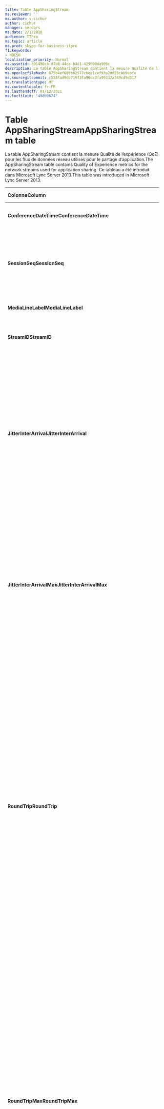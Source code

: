```yaml
---
title: Table AppSharingStream
ms.reviewer: ''
ms.author: v-cichur
author: cichur
manager: serdars
ms.date: 2/1/2018
audience: ITPro
ms.topic: article
ms.prod: skype-for-business-itpro
f1.keywords:
- NOCSH
localization_priority: Normal
ms.assetid: 391490cb-d7b8-44ca-b4d1-429600da909c
description: La table AppSharingStream contient la mesure Qualité de l’expérience (QoE) pour les flux de données réseau utilisés pour le partage d’application. Ce tableau a été introduit dans Microsoft Lync Server 2013.
ms.openlocfilehash: 675b4ef689b62577cbee1cef93a28865ca09abfe
ms.sourcegitcommit: c528fad9db719f3fa96dc3fa99332a349cd9d317
ms.translationtype: MT
ms.contentlocale: fr-FR
ms.lasthandoff: 01/12/2021
ms.locfileid: "49809674"
---
```

# <a name="appsharingstream-table"></a><span data-ttu-id="79730-104">Table AppSharingStream</span><span class="sxs-lookup"><span data-stu-id="79730-104">AppSharingStream table</span></span>
 
<span data-ttu-id="79730-105">La table AppSharingStream contient la mesure Qualité de l’expérience (QoE) pour les flux de données réseau utilisés pour le partage d’application.</span><span class="sxs-lookup"><span data-stu-id="79730-105">The AppSharingStream table contains Quality of Experience metrics for the network streams used for application sharing.</span></span> <span data-ttu-id="79730-106">Ce tableau a été introduit dans Microsoft Lync Server 2013.</span><span class="sxs-lookup"><span data-stu-id="79730-106">This table was introduced in Microsoft Lync Server 2013.</span></span>
  
|<span data-ttu-id="79730-107">**Colonne**</span><span class="sxs-lookup"><span data-stu-id="79730-107">**Column**</span></span>|<span data-ttu-id="79730-108">**Type de données**</span><span class="sxs-lookup"><span data-stu-id="79730-108">**Data Type**</span></span>|<span data-ttu-id="79730-109">**Clé/Index**</span><span class="sxs-lookup"><span data-stu-id="79730-109">**Key/Index**</span></span>|<span data-ttu-id="79730-110">**Détails**</span><span class="sxs-lookup"><span data-stu-id="79730-110">**Details**</span></span>|
|:-----|:-----|:-----|:-----|
|<span data-ttu-id="79730-111">**ConferenceDateTime**</span><span class="sxs-lookup"><span data-stu-id="79730-111">**ConferenceDateTime**</span></span> <br/> |<span data-ttu-id="79730-112">dateTime</span><span class="sxs-lookup"><span data-stu-id="79730-112">dateTime</span></span>  <br/> |<span data-ttu-id="79730-113">Primaire, étrangère</span><span class="sxs-lookup"><span data-stu-id="79730-113">Primary, Foreign</span></span>  <br/> |<span data-ttu-id="79730-114">Date et heure de début de la session.</span><span class="sxs-lookup"><span data-stu-id="79730-114">Date and time that the session started.</span></span>  <br/> |
|<span data-ttu-id="79730-115">**SessionSeq**</span><span class="sxs-lookup"><span data-stu-id="79730-115">**SessionSeq**</span></span> <br/> |<span data-ttu-id="79730-116">int</span><span class="sxs-lookup"><span data-stu-id="79730-116">int</span></span>  <br/> |<span data-ttu-id="79730-117">Primaire, étrangère</span><span class="sxs-lookup"><span data-stu-id="79730-117">Primary, Foreign</span></span>  <br/> |<span data-ttu-id="79730-118">Identificateur séquentiel utilisé pour distinguer les sessions qui ont débuté à la même date et à la même heure.</span><span class="sxs-lookup"><span data-stu-id="79730-118">Sequential identifier used to distinguish between sessions that started on the same date and at the same time.</span></span>  <br/> |
|<span data-ttu-id="79730-119">**MediaLineLabel**</span><span class="sxs-lookup"><span data-stu-id="79730-119">**MediaLineLabel**</span></span> <br/> |<span data-ttu-id="79730-120">tinyint</span><span class="sxs-lookup"><span data-stu-id="79730-120">tinyint</span></span>  <br/> |<span data-ttu-id="79730-121">Primaire, étrangère</span><span class="sxs-lookup"><span data-stu-id="79730-121">Primary, Foreign</span></span>  <br/> | <span data-ttu-id="79730-122">Voir [MediaLine Table](https://docs.microsoft.com/skypeforbusiness/schema-reference/quality-of-experience-qoe-database-schema/medialine-0).</span><span class="sxs-lookup"><span data-stu-id="79730-122">See [MediaLine Table](https://docs.microsoft.com/skypeforbusiness/schema-reference/quality-of-experience-qoe-database-schema/medialine-0).</span></span> <br/> |
|<span data-ttu-id="79730-123">**StreamID**</span><span class="sxs-lookup"><span data-stu-id="79730-123">**StreamID**</span></span> <br/> |<span data-ttu-id="79730-124">int</span><span class="sxs-lookup"><span data-stu-id="79730-124">int</span></span>  <br/> |<span data-ttu-id="79730-125">Primaire</span><span class="sxs-lookup"><span data-stu-id="79730-125">Primary</span></span>  <br/> |<span data-ttu-id="79730-126">Identificateur unique du flux de partage d’application.</span><span class="sxs-lookup"><span data-stu-id="79730-126">Unique identifier of the application sharing stream.</span></span>  <br/> |
|<span data-ttu-id="79730-127">**JitterInterArrival**</span><span class="sxs-lookup"><span data-stu-id="79730-127">**JitterInterArrival**</span></span> <br/> |<span data-ttu-id="79730-128">int</span><span class="sxs-lookup"><span data-stu-id="79730-128">int</span></span>  <br/> ||<span data-ttu-id="79730-p103">Gigue moyenne détectée entre les arrivées de paquets RTP. (La gigue permet de mesurer les fluctuations d’un appel.) Les valeurs de gigue élevées peuvent provenir d’une congestion ou d’un serveur multimédia surchargé, ce qui se traduit par une distorsion ou une perte de l’audio.</span><span class="sxs-lookup"><span data-stu-id="79730-p103">Average jitter detected between RTP packet arrivals. (Jitter is a measure of the "shakiness" of a call.) High jitter values are typically caused by congestion or an overloaded media server, and result in distorted or lost audio.</span></span>  <br/> |
|<span data-ttu-id="79730-131">**JitterInterArrivalMax**</span><span class="sxs-lookup"><span data-stu-id="79730-131">**JitterInterArrivalMax**</span></span> <br/> |<span data-ttu-id="79730-132">int</span><span class="sxs-lookup"><span data-stu-id="79730-132">int</span></span>  <br/> ||<span data-ttu-id="79730-p104">Gigue maximale du délai d’arrivée entre les paquets RTP. (La gigue permet de mesurer les fluctuations d’un appel.) Les valeurs de gigue élevées peuvent provenir d’une congestion ou d’un serveur multimédia surchargé, ce qui se traduit par une distorsion ou une perte de l’audio.</span><span class="sxs-lookup"><span data-stu-id="79730-p104">Maximum jitter detected between RTP packet arrivals. (Jitter is a measure of the "shakiness" of a call.) High jitter values are typically caused by congestion or an overloaded media server, and result in distorted or lost audio.</span></span>  <br/> |
|<span data-ttu-id="79730-135">**RoundTrip**</span><span class="sxs-lookup"><span data-stu-id="79730-135">**RoundTrip**</span></span> <br/> |<span data-ttu-id="79730-136">int</span><span class="sxs-lookup"><span data-stu-id="79730-136">int</span></span>  <br/> ||<span data-ttu-id="79730-p105">Temps moyen (en millisecondes) nécessaire à un paquet RTP (Real-Time Transport Protocol) pour effectuer un aller-retour vers un autre système d’extrémité. Des boucles de 200 millisecondes ou moins sont considérées qualitativement acceptables.</span><span class="sxs-lookup"><span data-stu-id="79730-p105">Average amount of (in milliseconds) required for a Real-Time Transport Protocol packet to travel to another endpoint and then back. Round-trip times of 200 milliseconds or less are considered of acceptable quality.</span></span>  <br/> <span data-ttu-id="79730-p106">Des boucles de durée plus élevée peuvent être causées par le routage international des appels, une mauvaise configuration du routage ou un serveur multimédia surchargé. Les durées d’aller-retour élevées créent des difficultés dans le cadre de conversations audio bidirectionnelles réalisées en temps réel.</span><span class="sxs-lookup"><span data-stu-id="79730-p106">High round-trip values can be caused by international call routing; a routing misconfiguration; or an overloaded media server. High round-trip times result in difficulties with two-way, real-time audio conversations.</span></span>  <br/> |
|<span data-ttu-id="79730-141">**RoundTripMax**</span><span class="sxs-lookup"><span data-stu-id="79730-141">**RoundTripMax**</span></span> <br/> |<span data-ttu-id="79730-142">int</span><span class="sxs-lookup"><span data-stu-id="79730-142">int</span></span>  <br/> ||<span data-ttu-id="79730-p107">Temps maximal (en millisecondes) nécessaire à un paquet RTP (Real-Time Transport Protocol) pour effectuer un aller-retour vers un autre système d’extrémité. Des boucles de 200 millisecondes ou moins sont considérées qualitativement acceptables.</span><span class="sxs-lookup"><span data-stu-id="79730-p107">Maximum amount of (in milliseconds) required for a Real-Time Transport Protocol packet to travel to another endpoint and then back. Round-trip times of 200 milliseconds or less are considered of acceptable quality.</span></span>  <br/> <span data-ttu-id="79730-p108">Des boucles de durée plus élevée peuvent être causées par le routage international des appels, une mauvaise configuration du routage ou un serveur multimédia surchargé. Les durées d’aller-retour élevées créent des difficultés dans le cadre de conversations audio bidirectionnelles réalisées en temps réel.</span><span class="sxs-lookup"><span data-stu-id="79730-p108">High round-trip values can be caused by international call routing; a routing misconfiguration; or an overloaded media server. High round-trip times result in difficulties with two-way, real-time audio conversations.</span></span>  <br/> |
|<span data-ttu-id="79730-147">**PacketLossRate**</span><span class="sxs-lookup"><span data-stu-id="79730-147">**PacketLossRate**</span></span> <br/> |<span data-ttu-id="79730-148">float</span><span class="sxs-lookup"><span data-stu-id="79730-148">float</span></span>  <br/> ||<span data-ttu-id="79730-p109">Taux moyen de pertes de paquets RTP. (La perte de paquets survient lorsque des paquets RTP, protocole employé pour la transmission audio et vidéo sur Internet, n’atteignent pas leur point de destination.) Les valeurs de perte élevées peuvent provenir d’une congestion, d’un dépassement de la bande passante disponible, d’une congestion/interférence dans la liaison sans fil ou d’un serveur multimédia surchargé, ce qui se traduit par une distorsion ou une perte de l’audio.</span><span class="sxs-lookup"><span data-stu-id="79730-p109">Average rate of Real-Time Transport Protocol (RTP) packet loss. (Packet loss occurs when RTP packets, a protocol used for transmitting audio and video across the Internet, failed to reach their destination.) High loss rates are generally caused by congestion; lack of bandwidth; wireless congestion or interference; or an overloaded media server. Packet loss typically results in distorted or lost audio.</span></span>  <br/> |
|<span data-ttu-id="79730-152">**PacketLossRateMax**</span><span class="sxs-lookup"><span data-stu-id="79730-152">**PacketLossRateMax**</span></span> <br/> |<span data-ttu-id="79730-153">float</span><span class="sxs-lookup"><span data-stu-id="79730-153">float</span></span>  <br/> ||<span data-ttu-id="79730-p110">Taux maximal de pertes de paquets RTP. (La perte de paquets survient lorsque des paquets RTP, protocole employé pour la transmission audio et vidéo sur Internet, n’atteignent pas leur point de destination.) Les valeurs de perte élevées peuvent provenir d’une congestion, d’un dépassement de la bande passante disponible, d’une congestion/interférence dans la liaison sans fil ou d’un serveur multimédia surchargé, ce qui se traduit par une distorsion ou une perte de l’audio.</span><span class="sxs-lookup"><span data-stu-id="79730-p110">Maximum rate of Real-Time Transport Protocol (RTP) packet loss. (Packet loss occurs when RTP packets, a protocol used for transmitting audio and video across the Internet, failed to reach their destination.) High loss rates are generally caused by congestion; lack of bandwidth; wireless congestion or interference; or an overloaded media server. Packet loss typically results in distorted or lost audio.</span></span>  <br/> |
|<span data-ttu-id="79730-157">**PacketUtilization**</span><span class="sxs-lookup"><span data-stu-id="79730-157">**PacketUtilization**</span></span> <br/> |<span data-ttu-id="79730-158">int</span><span class="sxs-lookup"><span data-stu-id="79730-158">int</span></span>  <br/> ||<span data-ttu-id="79730-159">Nombre de paquets envoyés.</span><span class="sxs-lookup"><span data-stu-id="79730-159">Number of packets sent.</span></span>  <br/> |
|<span data-ttu-id="79730-160">**BandwidthEst**</span><span class="sxs-lookup"><span data-stu-id="79730-160">**BandwidthEst**</span></span> <br/> |<span data-ttu-id="79730-161">int</span><span class="sxs-lookup"><span data-stu-id="79730-161">int</span></span>  <br/> ||<span data-ttu-id="79730-p111">Estimation de la quantité de bande passante unidirectionnelle disponible à la fin de la session. Indiquée en bits par seconde.</span><span class="sxs-lookup"><span data-stu-id="79730-p111">Estimated one-way bandwidth available at the end of the session. Reported in bits per second.</span></span>  <br/> |
|<span data-ttu-id="79730-164">**AppSharingPayloadDescription**</span><span class="sxs-lookup"><span data-stu-id="79730-164">**AppSharingPayloadDescription**</span></span> <br/> |<span data-ttu-id="79730-165">int</span><span class="sxs-lookup"><span data-stu-id="79730-165">int</span></span>  <br/> ||<span data-ttu-id="79730-166">Description de la charge utile du partage d’application.</span><span class="sxs-lookup"><span data-stu-id="79730-166">Description of the application sharing payload.</span></span>  <br/> |
|<span data-ttu-id="79730-167">**RelativeOneWayTotal**</span><span class="sxs-lookup"><span data-stu-id="79730-167">**RelativeOneWayTotal**</span></span> <br/> |<span data-ttu-id="79730-168">float</span><span class="sxs-lookup"><span data-stu-id="79730-168">float</span></span>  <br/> ||<span data-ttu-id="79730-p112">Quantité totale de latence unidirectionnelle. La latence unidirectionnelle relative mesure le retard entre le client et le serveur.</span><span class="sxs-lookup"><span data-stu-id="79730-p112">Total amount of one-way latency. Relative one-way latency measures the delay between the client and the server.</span></span>  <br/> |
|<span data-ttu-id="79730-171">**RelativeOneWayAverage**</span><span class="sxs-lookup"><span data-stu-id="79730-171">**RelativeOneWayAverage**</span></span> <br/> |<span data-ttu-id="79730-172">float</span><span class="sxs-lookup"><span data-stu-id="79730-172">float</span></span>  <br/> ||<span data-ttu-id="79730-p113">Quantité moyenne de latence unidirectionnelle. La latence unidirectionnelle relative mesure le retard entre le client et le serveur.</span><span class="sxs-lookup"><span data-stu-id="79730-p113">Average amount of one-way latency. Relative one-way latency measures the delay between the client and the server.</span></span>  <br/> |
|<span data-ttu-id="79730-175">**RelativeOneWayMax**</span><span class="sxs-lookup"><span data-stu-id="79730-175">**RelativeOneWayMax**</span></span> <br/> |<span data-ttu-id="79730-176">float</span><span class="sxs-lookup"><span data-stu-id="79730-176">float</span></span>  <br/> ||<span data-ttu-id="79730-p114">Quantité maximale de latence unidirectionnelle. La latence unidirectionnelle relative mesure le retard entre le client et le serveur.</span><span class="sxs-lookup"><span data-stu-id="79730-p114">Maximum amount of one-way latency. Relative one-way latency measures the delay between the client and the server.</span></span>  <br/> |
|<span data-ttu-id="79730-179">**RelativeOneWayBurstOccurrences**</span><span class="sxs-lookup"><span data-stu-id="79730-179">**RelativeOneWayBurstOccurrences**</span></span> <br/> |<span data-ttu-id="79730-180">int</span><span class="sxs-lookup"><span data-stu-id="79730-180">int</span></span>  <br/> ||<span data-ttu-id="79730-181">Nombre total d’occurrences de rafales unidirectionnelles.</span><span class="sxs-lookup"><span data-stu-id="79730-181">Total one-way burst occurrences.</span></span> <span data-ttu-id="79730-182">Une transmission « par rafales » est une transmission dans laquelle les données sont diffusées en rafales imprévisibles par opposition à un flux de données régulier.</span><span class="sxs-lookup"><span data-stu-id="79730-182">A "bursty" transmission is a transmission where data flows in unpredictable bursts as opposed to a steady stream.</span></span> <span data-ttu-id="79730-183">Cette valeur mesure le flux de données entre le client et le serveur.</span><span class="sxs-lookup"><span data-stu-id="79730-183">This metric measures data flow between the client and the server.</span></span>  <br/> |
|<span data-ttu-id="79730-184">**RelativeOneWayBurstDensity**</span><span class="sxs-lookup"><span data-stu-id="79730-184">**RelativeOneWayBurstDensity**</span></span> <br/> |<span data-ttu-id="79730-185">float</span><span class="sxs-lookup"><span data-stu-id="79730-185">float</span></span>  <br/> ||<span data-ttu-id="79730-186">Densité totale des rafales unidirectionnelles.</span><span class="sxs-lookup"><span data-stu-id="79730-186">Total one-way burst density.</span></span> <span data-ttu-id="79730-187">Une transmission « par rafales » est une transmission dans laquelle les données sont diffusées en rafales imprévisibles par opposition à un flux de données régulier.</span><span class="sxs-lookup"><span data-stu-id="79730-187">A "bursty" transmission is a transmission where data flows in unpredictable bursts as opposed to a steady stream.</span></span> <span data-ttu-id="79730-188">Cette valeur mesure le flux de données entre le client et le serveur.</span><span class="sxs-lookup"><span data-stu-id="79730-188">This metric measures data flow between the client and the server.</span></span>  <br/> |
|<span data-ttu-id="79730-189">**RelativeOneWayBurstDuration**</span><span class="sxs-lookup"><span data-stu-id="79730-189">**RelativeOneWayBurstDuration**</span></span> <br/> |<span data-ttu-id="79730-190">float</span><span class="sxs-lookup"><span data-stu-id="79730-190">float</span></span>  <br/> ||<span data-ttu-id="79730-191">Durée totale des rafales unidirectionnelles.</span><span class="sxs-lookup"><span data-stu-id="79730-191">Total one-way burst duration.</span></span> <span data-ttu-id="79730-192">Une transmission « par rafales » est une transmission dans laquelle les données sont diffusées en rafales imprévisibles par opposition à un flux de données régulier.</span><span class="sxs-lookup"><span data-stu-id="79730-192">A "bursty" transmission is a transmission where data flows in unpredictable bursts as opposed to a steady stream.</span></span> <span data-ttu-id="79730-193">Cette valeur mesure le flux de données entre le client et le serveur.</span><span class="sxs-lookup"><span data-stu-id="79730-193">This metric measures data flow between the client and the server.</span></span>  <br/> |
|<span data-ttu-id="79730-194">**RelativeOneWayGapOccurrences**</span><span class="sxs-lookup"><span data-stu-id="79730-194">**RelativeOneWayGapOccurrences**</span></span> <br/> |<span data-ttu-id="79730-195">int</span><span class="sxs-lookup"><span data-stu-id="79730-195">int</span></span>  <br/> ||<span data-ttu-id="79730-196">Nombre total d’occurrences d’intervalles unidirectionnels.</span><span class="sxs-lookup"><span data-stu-id="79730-196">Total one-way gap occurrences.</span></span> <span data-ttu-id="79730-197">Une transmission « par rafales » est une transmission dans laquelle les données sont diffusées en rafales imprévisibles par opposition à un flux régulier ; les intervalles indiquent des retards entre ces rafales.</span><span class="sxs-lookup"><span data-stu-id="79730-197">A "bursty" transmission is a transmission where data flows in unpredictable bursts as opposed to a steady stream; gaps indicate delays between these bursts.</span></span> <span data-ttu-id="79730-198">Cette valeur mesure le flux de données entre le client et le serveur.</span><span class="sxs-lookup"><span data-stu-id="79730-198">This metric measures data flow between the client and the server.</span></span>  <br/> |
|<span data-ttu-id="79730-199">**RelativeOneWayGapDensity**</span><span class="sxs-lookup"><span data-stu-id="79730-199">**RelativeOneWayGapDensity**</span></span> <br/> |<span data-ttu-id="79730-200">float</span><span class="sxs-lookup"><span data-stu-id="79730-200">float</span></span>  <br/> ||<span data-ttu-id="79730-201">Densité totale des intervalles unidirectionnels.</span><span class="sxs-lookup"><span data-stu-id="79730-201">Total one-way gap density.</span></span> <span data-ttu-id="79730-202">Une transmission « par rafales » est une transmission dans laquelle les données sont diffusées en rafales imprévisibles par opposition à un flux régulier ; les intervalles indiquent des retards entre ces rafales.</span><span class="sxs-lookup"><span data-stu-id="79730-202">A "bursty" transmission is a transmission where data flows in unpredictable bursts as opposed to a steady stream; gaps indicate delays between these bursts.</span></span> <span data-ttu-id="79730-203">Cette valeur mesure le flux de données entre le client et le serveur.</span><span class="sxs-lookup"><span data-stu-id="79730-203">This metric measures data flow between the client and the server.</span></span>  <br/> |
|<span data-ttu-id="79730-204">**RelativeOneWayGapDuration**</span><span class="sxs-lookup"><span data-stu-id="79730-204">**RelativeOneWayGapDuration**</span></span> <br/> |<span data-ttu-id="79730-205">float</span><span class="sxs-lookup"><span data-stu-id="79730-205">float</span></span>  <br/> ||<span data-ttu-id="79730-206">Durée totale des intervalles unidirectionnels.</span><span class="sxs-lookup"><span data-stu-id="79730-206">Total one-way gap duration.</span></span> <span data-ttu-id="79730-207">Une transmission « par rafales » est une transmission dans laquelle les données sont diffusées en rafales imprévisibles par opposition à un flux régulier ; les intervalles indiquent des retards entre ces rafales.</span><span class="sxs-lookup"><span data-stu-id="79730-207">A "bursty" transmission is a transmission where data flows in unpredictable bursts as opposed to a steady stream; gaps indicate delays between these bursts.</span></span> <span data-ttu-id="79730-208">Cette valeur mesure le flux de données entre le client et le serveur.</span><span class="sxs-lookup"><span data-stu-id="79730-208">This metric measures data flow between the client and the server.</span></span>  <br/> |
|<span data-ttu-id="79730-209">**ApplicationSharingType**</span><span class="sxs-lookup"><span data-stu-id="79730-209">**ApplicationSharingType**</span></span> <br/> |<span data-ttu-id="79730-210">varChar(256)</span><span class="sxs-lookup"><span data-stu-id="79730-210">varChar(256)</span></span>  <br/> ||<span data-ttu-id="79730-211">Rôle d’application (personne effectuant le partage ou spectateur) et type de contenu.</span><span class="sxs-lookup"><span data-stu-id="79730-211">Application role (Sharer or Viewer) and content type.</span></span>  <br/> |
|<span data-ttu-id="79730-212">**RDPTileProcessingLatencyTotal**</span><span class="sxs-lookup"><span data-stu-id="79730-212">**RDPTileProcessingLatencyTotal**</span></span> <br/> |<span data-ttu-id="79730-213">float</span><span class="sxs-lookup"><span data-stu-id="79730-213">float</span></span>  <br/> ||<span data-ttu-id="79730-p121">Temps total de traitement des mosaïques RDP (Remote Desktop Protocol). Un total plus élevé équivaut à une expérience de visionnage plus longue.</span><span class="sxs-lookup"><span data-stu-id="79730-p121">Total processing time for remote desktop protocol (RDP) tiles. A higher total equates to a longer delay in the viewing experience.</span></span>  <br/> |
|<span data-ttu-id="79730-216">**RDPTileProcessingLatencyAverage**</span><span class="sxs-lookup"><span data-stu-id="79730-216">**RDPTileProcessingLatencyAverage**</span></span> <br/> |<span data-ttu-id="79730-217">float</span><span class="sxs-lookup"><span data-stu-id="79730-217">float</span></span>  <br/> ||<span data-ttu-id="79730-p122">Temps moyen de traitement des mosaïques RDP (Remote Desktop Protocol). Un total plus élevé équivaut à une expérience de visionnage plus longue.</span><span class="sxs-lookup"><span data-stu-id="79730-p122">Average processing time for remote desktop protocol (RDP) tiles. A higher total equates to a longer delay in the viewing experience.</span></span>  <br/> |
|<span data-ttu-id="79730-220">**RDPTileProcessingLatencyMax**</span><span class="sxs-lookup"><span data-stu-id="79730-220">**RDPTileProcessingLatencyMax**</span></span> <br/> |<span data-ttu-id="79730-221">float</span><span class="sxs-lookup"><span data-stu-id="79730-221">float</span></span>  <br/> ||<span data-ttu-id="79730-p123">Temps maximal de traitement des mosaïques RDP (Remote Desktop Protocol). Un total plus élevé équivaut à une expérience de visionnage plus longue.</span><span class="sxs-lookup"><span data-stu-id="79730-p123">Maximum processing time for remote desktop protocol (RDP) tiles. A higher total equates to a longer delay in the viewing experience.</span></span>  <br/> |
|<span data-ttu-id="79730-224">**RDPTileProcessingLatencyBurstOccurrences**</span><span class="sxs-lookup"><span data-stu-id="79730-224">**RDPTileProcessingLatencyBurstOccurrences**</span></span> <br/> |<span data-ttu-id="79730-225">int</span><span class="sxs-lookup"><span data-stu-id="79730-225">int</span></span>  <br/> ||<span data-ttu-id="79730-226">Occurrences de rafales dans le temps de traitement des mosaïques RDP (Remote Desktop Protocol).</span><span class="sxs-lookup"><span data-stu-id="79730-226">Burst occurrences in the processing time for remote desktop protocol (RDP) tiles.</span></span> <span data-ttu-id="79730-227">Une transmission « par rafales » est une transmission dans laquelle les données sont diffusées en rafales imprévisibles par opposition à un flux de données régulier.</span><span class="sxs-lookup"><span data-stu-id="79730-227">A "bursty" transmission is a transmission where data flows in unpredictable bursts as opposed to a steady stream.</span></span>  <br/> |
|<span data-ttu-id="79730-228">**RDPTileProcessingLatencyBurstDensity**</span><span class="sxs-lookup"><span data-stu-id="79730-228">**RDPTileProcessingLatencyBurstDensity**</span></span> <br/> |<span data-ttu-id="79730-229">float</span><span class="sxs-lookup"><span data-stu-id="79730-229">float</span></span>  <br/> ||<span data-ttu-id="79730-230">Densité des rafales dans le temps de traitement des mosaïques RDP (Remote Desktop Protocol).</span><span class="sxs-lookup"><span data-stu-id="79730-230">Burst density in the processing time for remote desktop protocol (RDP) tiles.</span></span> <span data-ttu-id="79730-231">Une transmission « par rafales » est une transmission dans laquelle les données sont diffusées en rafales imprévisibles par opposition à un flux de données régulier.</span><span class="sxs-lookup"><span data-stu-id="79730-231">A "bursty" transmission is a transmission where data flows in unpredictable bursts as opposed to a steady stream.</span></span>  <br/> |
|<span data-ttu-id="79730-232">**RDPTileProcessingLatencyBurstDuration**</span><span class="sxs-lookup"><span data-stu-id="79730-232">**RDPTileProcessingLatencyBurstDuration**</span></span> <br/> |<span data-ttu-id="79730-233">float</span><span class="sxs-lookup"><span data-stu-id="79730-233">float</span></span>  <br/> ||<span data-ttu-id="79730-234">Durée des rafales dans le temps de traitement des mosaïques RDP (Remote Desktop Protocol).</span><span class="sxs-lookup"><span data-stu-id="79730-234">Burst duration in the processing time for remote desktop protocol (RDP) tiles.</span></span> <span data-ttu-id="79730-235">Une transmission « par rafales » est une transmission dans laquelle les données sont diffusées en rafales imprévisibles par opposition à un flux de données régulier.</span><span class="sxs-lookup"><span data-stu-id="79730-235">A "bursty" transmission is a transmission where data flows in unpredictable bursts as opposed to a steady stream.</span></span>  <br/> |
|<span data-ttu-id="79730-236">**RDPTileProcessingLatencyGapOccurrences**</span><span class="sxs-lookup"><span data-stu-id="79730-236">**RDPTileProcessingLatencyGapOccurrences**</span></span> <br/> |<span data-ttu-id="79730-237">int</span><span class="sxs-lookup"><span data-stu-id="79730-237">int</span></span>  <br/> ||<span data-ttu-id="79730-238">Occurrences d’intervalles dans le temps de traitement des mosaïques RDP (Remote Desktop Protocol).</span><span class="sxs-lookup"><span data-stu-id="79730-238">Gap occurrences in the processing time for remote desktop protocol (RDP) tiles.</span></span>  <br/> |
|<span data-ttu-id="79730-239">**RDPTileProcessingLatencyGapDensity**</span><span class="sxs-lookup"><span data-stu-id="79730-239">**RDPTileProcessingLatencyGapDensity**</span></span> <br/> |<span data-ttu-id="79730-240">float</span><span class="sxs-lookup"><span data-stu-id="79730-240">float</span></span>  <br/> ||<span data-ttu-id="79730-p127">Densité d’intervalles dans le temps de traitement des mosaïques RDP (Remote Desktop Protocol). Une faible densité d’intervalles équivaut à une meilleure expérience de visionnage.</span><span class="sxs-lookup"><span data-stu-id="79730-p127">Gap density in the processing time for remote desktop protocol (RDP) tiles. Low gap density equates to a better viewing experience.</span></span>  <br/> |
|<span data-ttu-id="79730-243">**RDPTileProcessingLatencyGapDuration**</span><span class="sxs-lookup"><span data-stu-id="79730-243">**RDPTileProcessingLatencyGapDuration**</span></span> <br/> |<span data-ttu-id="79730-244">float</span><span class="sxs-lookup"><span data-stu-id="79730-244">float</span></span>  <br/> ||<span data-ttu-id="79730-p128">Durée des intervalles dans le temps de traitement des mosaïques RDP (Remote Desktop Protocol). De brèves durées d’intervalle équivalent à une meilleure expérience de visionnage.</span><span class="sxs-lookup"><span data-stu-id="79730-p128">Gap duration in the processing time for remote desktop protocol (RDP) tiles. Short gap durations equate to a better viewing experience.</span></span>  <br/> |
|<span data-ttu-id="79730-247">**CaptureTileRateTotal**</span><span class="sxs-lookup"><span data-stu-id="79730-247">**CaptureTileRateTotal**</span></span> <br/> |<span data-ttu-id="79730-248">float</span><span class="sxs-lookup"><span data-stu-id="79730-248">float</span></span>  <br/> ||<span data-ttu-id="79730-249">Taux total de mosaïques capturées (en mosaïques par seconde).</span><span class="sxs-lookup"><span data-stu-id="79730-249">Total rate of captured tiles (in tiles per second).</span></span>  <br/> |
|<span data-ttu-id="79730-250">**CaptureTileRateAverage**</span><span class="sxs-lookup"><span data-stu-id="79730-250">**CaptureTileRateAverage**</span></span> <br/> |<span data-ttu-id="79730-251">float</span><span class="sxs-lookup"><span data-stu-id="79730-251">float</span></span>  <br/> ||<span data-ttu-id="79730-252">Taux moyen de mosaïques capturées (en mosaïques par seconde).</span><span class="sxs-lookup"><span data-stu-id="79730-252">Average rate of captured tiles (in tiles per second).</span></span>  <br/> |
|<span data-ttu-id="79730-253">**CaptureTileRateMax**</span><span class="sxs-lookup"><span data-stu-id="79730-253">**CaptureTileRateMax**</span></span> <br/> |<span data-ttu-id="79730-254">float</span><span class="sxs-lookup"><span data-stu-id="79730-254">float</span></span>  <br/> ||<span data-ttu-id="79730-255">Taux maximal de mosaïques capturées (en mosaïques par seconde).</span><span class="sxs-lookup"><span data-stu-id="79730-255">Maximum rate of captured tiles (in tiles per second).</span></span>  <br/> |
|<span data-ttu-id="79730-256">**CaptureTileRateBurstOccurrences**</span><span class="sxs-lookup"><span data-stu-id="79730-256">**CaptureTileRateBurstOccurrences**</span></span> <br/> |<span data-ttu-id="79730-257">int</span><span class="sxs-lookup"><span data-stu-id="79730-257">in t</span></span>  <br/> ||<span data-ttu-id="79730-258">Occurrences de rafales dans le taux de mosaïques capturées (en mosaïques par seconde).</span><span class="sxs-lookup"><span data-stu-id="79730-258">Burst occurrences in the rate of captured tiles (in tiles per second).</span></span>  <br/> |
|<span data-ttu-id="79730-259">**CaptureTileRateBurstDensity**</span><span class="sxs-lookup"><span data-stu-id="79730-259">**CaptureTileRateBurstDensity**</span></span> <br/> |<span data-ttu-id="79730-260">float</span><span class="sxs-lookup"><span data-stu-id="79730-260">float</span></span>  <br/> ||<span data-ttu-id="79730-261">Densité des rafales dans le taux de mosaïques capturées (en mosaïques par seconde).</span><span class="sxs-lookup"><span data-stu-id="79730-261">Burst density in the rate of captured tiles (in tiles per second).</span></span>  <br/> |
|<span data-ttu-id="79730-262">**CaptureTileRateBurstDuration**</span><span class="sxs-lookup"><span data-stu-id="79730-262">**CaptureTileRateBurstDuration**</span></span> <br/> |<span data-ttu-id="79730-263">float</span><span class="sxs-lookup"><span data-stu-id="79730-263">float</span></span>  <br/> ||<span data-ttu-id="79730-264">Durée des rafales dans le taux de mosaïques capturées (en mosaïques par seconde).</span><span class="sxs-lookup"><span data-stu-id="79730-264">Burst duration in the rate of captured tiles (in tiles per second).</span></span>  <br/> |
|<span data-ttu-id="79730-265">**CaptureTileRateGapOccurrences**</span><span class="sxs-lookup"><span data-stu-id="79730-265">**CaptureTileRateGapOccurrences**</span></span> <br/> |<span data-ttu-id="79730-266">int</span><span class="sxs-lookup"><span data-stu-id="79730-266">int</span></span>  <br/> ||<span data-ttu-id="79730-267">Occurrences d’intervalles dans le taux de mosaïques capturées (en mosaïques par seconde).</span><span class="sxs-lookup"><span data-stu-id="79730-267">Gap occurrences in the rate of captured tiles (in tiles per second).</span></span>  <br/> |
|<span data-ttu-id="79730-268">**CaptureTileRateGapDensity**</span><span class="sxs-lookup"><span data-stu-id="79730-268">**CaptureTileRateGapDensity**</span></span> <br/> |<span data-ttu-id="79730-269">float</span><span class="sxs-lookup"><span data-stu-id="79730-269">float</span></span>  <br/> ||<span data-ttu-id="79730-270">Densité d’intervalles dans le taux de mosaïques capturées (en mosaïques par seconde).</span><span class="sxs-lookup"><span data-stu-id="79730-270">Gap density in the rate of captured tiles (in tiles per second).</span></span>  <br/> |
|<span data-ttu-id="79730-271">**CaptureTileRateGapDuration**</span><span class="sxs-lookup"><span data-stu-id="79730-271">**CaptureTileRateGapDuration**</span></span> <br/> |<span data-ttu-id="79730-272">float</span><span class="sxs-lookup"><span data-stu-id="79730-272">float</span></span>  <br/> ||<span data-ttu-id="79730-273">Durée des intervalles dans le taux de mosaïques capturées (en mosaïques par seconde).</span><span class="sxs-lookup"><span data-stu-id="79730-273">Gap duration in the rate of captured tiles (in tiles per second).</span></span>  <br/> |
|<span data-ttu-id="79730-274">**SpoiledTilePercentTotal**</span><span class="sxs-lookup"><span data-stu-id="79730-274">**SpoiledTilePercentTotal**</span></span> <br/> |<span data-ttu-id="79730-275">float</span><span class="sxs-lookup"><span data-stu-id="79730-275">float</span></span>  <br/> ||<span data-ttu-id="79730-276">Pourcentage total du contenu qui n’a pas atteint le spectateur mais qui a été ignoré et remplacé par du contenu récent.</span><span class="sxs-lookup"><span data-stu-id="79730-276">Total percentage of the content that did not reach the viewer but was instead discarded and overwritten by fresh content.</span></span>  <br/> |
|<span data-ttu-id="79730-277">**SpoiledTilePercentAverage**</span><span class="sxs-lookup"><span data-stu-id="79730-277">**SpoiledTilePercentAverage**</span></span> <br/> |<span data-ttu-id="79730-278">float</span><span class="sxs-lookup"><span data-stu-id="79730-278">float</span></span>  <br/> ||<span data-ttu-id="79730-279">Pourcentage moyen du contenu qui n’a pas atteint le spectateur mais qui a été ignoré et remplacé par du contenu récent.</span><span class="sxs-lookup"><span data-stu-id="79730-279">Average percentage of the content that did not reach the viewer but was instead discarded and overwritten by fresh content.</span></span>  <br/> |
|<span data-ttu-id="79730-280">**SpoiledTilePercentMax**</span><span class="sxs-lookup"><span data-stu-id="79730-280">**SpoiledTilePercentMax**</span></span> <br/> |<span data-ttu-id="79730-281">float</span><span class="sxs-lookup"><span data-stu-id="79730-281">float</span></span>  <br/> ||<span data-ttu-id="79730-282">Pourcentage maximal du contenu qui n’a pas atteint le spectateur mais qui a été ignoré et remplacé par du contenu récent.</span><span class="sxs-lookup"><span data-stu-id="79730-282">Maximum percentage of the content that did not reach the viewer but was instead discarded and overwritten by fresh content.</span></span>  <br/> |
|<span data-ttu-id="79730-283">**SpoiledTilePercentBurstOccurrences**</span><span class="sxs-lookup"><span data-stu-id="79730-283">**SpoiledTilePercentBurstOccurrences**</span></span> <br/> |<span data-ttu-id="79730-284">int</span><span class="sxs-lookup"><span data-stu-id="79730-284">int</span></span>  <br/> ||<span data-ttu-id="79730-285">Occurrences de rafales pour le contenu qui n’a pas atteint le spectateur mais qui a été ignoré et remplacé par du contenu récent.</span><span class="sxs-lookup"><span data-stu-id="79730-285">Burst occurrences for the content that did not reach the viewer but was instead discarded and overwritten by fresh content.</span></span>  <br/> |
|<span data-ttu-id="79730-286">**SpoiledTilePercentBurstDensity**</span><span class="sxs-lookup"><span data-stu-id="79730-286">**SpoiledTilePercentBurstDensity**</span></span> <br/> |<span data-ttu-id="79730-287">float</span><span class="sxs-lookup"><span data-stu-id="79730-287">float</span></span>  <br/> ||<span data-ttu-id="79730-288">Densité des rafales pour le contenu qui n’a pas atteint le spectateur mais qui a été ignoré et remplacé par du contenu récent.</span><span class="sxs-lookup"><span data-stu-id="79730-288">Burst density for the content that did not reach the viewer but was instead discarded and overwritten by fresh content.</span></span>  <br/> |
|<span data-ttu-id="79730-289">**SpoiledTilePercentBurstDuration**</span><span class="sxs-lookup"><span data-stu-id="79730-289">**SpoiledTilePercentBurstDuration**</span></span> <br/> |<span data-ttu-id="79730-290">float</span><span class="sxs-lookup"><span data-stu-id="79730-290">float</span></span>  <br/> ||<span data-ttu-id="79730-291">Durée des rafales pour le contenu qui n’a pas atteint le spectateur mais qui a été ignoré et remplacé par du contenu récent.</span><span class="sxs-lookup"><span data-stu-id="79730-291">Burst duration for the content that did not reach the viewer but was instead discarded and overwritten by fresh content.</span></span>  <br/> |
|<span data-ttu-id="79730-292">**SpoiledTilePercentGapOccurrences**</span><span class="sxs-lookup"><span data-stu-id="79730-292">**SpoiledTilePercentGapOccurrences**</span></span> <br/> |<span data-ttu-id="79730-293">int</span><span class="sxs-lookup"><span data-stu-id="79730-293">int</span></span>  <br/> ||<span data-ttu-id="79730-294">Occurrences d’intervalles pour le contenu qui n’a pas atteint le spectateur mais qui a été ignoré et remplacé par du contenu récent.</span><span class="sxs-lookup"><span data-stu-id="79730-294">Gap occurrences for the content that did not reach the viewer but was instead discarded and overwritten by fresh content.</span></span>  <br/> |
|<span data-ttu-id="79730-295">**SpoiledTilePercentGapDensity**</span><span class="sxs-lookup"><span data-stu-id="79730-295">**SpoiledTilePercentGapDensity**</span></span> <br/> |<span data-ttu-id="79730-296">float</span><span class="sxs-lookup"><span data-stu-id="79730-296">float</span></span>  <br/> ||<span data-ttu-id="79730-297">Densité d’intervalles pour le contenu qui n’a pas atteint le spectateur mais qui a été ignoré et remplacé par du contenu récent.</span><span class="sxs-lookup"><span data-stu-id="79730-297">Gap density for the content that did not reach the viewer but was instead discarded and overwritten by fresh content.</span></span>  <br/> |
|<span data-ttu-id="79730-298">**SpoiledTilePercentGapDuration**</span><span class="sxs-lookup"><span data-stu-id="79730-298">**SpoiledTilePercentGapDuration**</span></span> <br/> |<span data-ttu-id="79730-299">float</span><span class="sxs-lookup"><span data-stu-id="79730-299">float</span></span>  <br/> ||<span data-ttu-id="79730-300">Durée des intervalles pour le contenu qui n’a pas atteint le spectateur mais qui a été ignoré et remplacé par du contenu récent.</span><span class="sxs-lookup"><span data-stu-id="79730-300">Gap duration for the content that did not reach the viewer but was instead discarded and overwritten by fresh content.</span></span>  <br/> |
|<span data-ttu-id="79730-301">**ScrapingFrameRateTotal**</span><span class="sxs-lookup"><span data-stu-id="79730-301">**ScrapingFrameRateTotal**</span></span> <br/> |<span data-ttu-id="79730-302">float</span><span class="sxs-lookup"><span data-stu-id="79730-302">float</span></span>  <br/> ||<span data-ttu-id="79730-303">Nombre total d’images récupérées à partir de la source graphique.</span><span class="sxs-lookup"><span data-stu-id="79730-303">Total number of frames scraped from the graphics source.</span></span>  <br/> |
|<span data-ttu-id="79730-304">**ScrapingFrameRateAverage**</span><span class="sxs-lookup"><span data-stu-id="79730-304">**ScrapingFrameRateAverage**</span></span> <br/> |<span data-ttu-id="79730-305">float</span><span class="sxs-lookup"><span data-stu-id="79730-305">float</span></span>  <br/> ||<span data-ttu-id="79730-306">Nombre moyen d’images récupérées à partir de la source graphique.</span><span class="sxs-lookup"><span data-stu-id="79730-306">Average number of frames scraped from the graphics source.</span></span>  <br/> |
|<span data-ttu-id="79730-307">**ScrapingFrameRateMax**</span><span class="sxs-lookup"><span data-stu-id="79730-307">**ScrapingFrameRateMax**</span></span> <br/> |<span data-ttu-id="79730-308">float</span><span class="sxs-lookup"><span data-stu-id="79730-308">float</span></span>  <br/> ||<span data-ttu-id="79730-309">Nombre maximal d’images récupérées à partir de la source graphique.</span><span class="sxs-lookup"><span data-stu-id="79730-309">Maximum number of frames scraped from the graphics source.</span></span>  <br/> |
|<span data-ttu-id="79730-310">**ScrapingFrameRateBurstOccurrences**</span><span class="sxs-lookup"><span data-stu-id="79730-310">**ScrapingFrameRateBurstOccurrences**</span></span> <br/> |<span data-ttu-id="79730-311">int</span><span class="sxs-lookup"><span data-stu-id="79730-311">int</span></span>  <br/> ||<span data-ttu-id="79730-312">Occurrences de rafales dans les images récupérées à partir de la source graphique.</span><span class="sxs-lookup"><span data-stu-id="79730-312">Burst occurrences in the frames scraped from the graphics source.</span></span>  <br/> |
|<span data-ttu-id="79730-313">**ScrapingFrameRateBurstDensity**</span><span class="sxs-lookup"><span data-stu-id="79730-313">**ScrapingFrameRateBurstDensity**</span></span> <br/> |<span data-ttu-id="79730-314">float</span><span class="sxs-lookup"><span data-stu-id="79730-314">float</span></span>  <br/> ||<span data-ttu-id="79730-315">Densité de rafales dans les images récupérées à partir de la source graphique.</span><span class="sxs-lookup"><span data-stu-id="79730-315">Burst density in the frames scraped from the graphics source.</span></span>  <br/> |
|<span data-ttu-id="79730-316">**ScrapingFrameRateBurstDuration**</span><span class="sxs-lookup"><span data-stu-id="79730-316">**ScrapingFrameRateBurstDuration**</span></span> <br/> |<span data-ttu-id="79730-317">float</span><span class="sxs-lookup"><span data-stu-id="79730-317">float</span></span>  <br/> ||<span data-ttu-id="79730-318">Durée des rafales dans les images récupérées à partir de la source graphique.</span><span class="sxs-lookup"><span data-stu-id="79730-318">Burst duration in the frames scraped from the graphics source.</span></span>  <br/> |
|<span data-ttu-id="79730-319">**ScrapingFrameRateGapOccurrences**</span><span class="sxs-lookup"><span data-stu-id="79730-319">**ScrapingFrameRateGapOccurrences**</span></span> <br/> |<span data-ttu-id="79730-320">int</span><span class="sxs-lookup"><span data-stu-id="79730-320">int</span></span>  <br/> ||<span data-ttu-id="79730-321">Occurrences d’intervalles dans les images récupérées à partir de la source graphique.</span><span class="sxs-lookup"><span data-stu-id="79730-321">Gap occurrences in the frames scraped from the graphics source.</span></span>  <br/> |
|<span data-ttu-id="79730-322">**ScrapingFrameRateGapDensity**</span><span class="sxs-lookup"><span data-stu-id="79730-322">**ScrapingFrameRateGapDensity**</span></span> <br/> |<span data-ttu-id="79730-323">float</span><span class="sxs-lookup"><span data-stu-id="79730-323">float</span></span>  <br/> ||<span data-ttu-id="79730-324">Densité d’intervalles dans les images récupérées à partir de la source graphique.</span><span class="sxs-lookup"><span data-stu-id="79730-324">Gap density in the frames scraped from the graphics source.</span></span>  <br/> |
|<span data-ttu-id="79730-325">**ScrapingFrameRateGapDuration**</span><span class="sxs-lookup"><span data-stu-id="79730-325">**ScrapingFrameRateGapDuration**</span></span> <br/> |<span data-ttu-id="79730-326">float</span><span class="sxs-lookup"><span data-stu-id="79730-326">float</span></span>  <br/> ||<span data-ttu-id="79730-327">Durée des intervalles dans les images récupérées à partir de la source graphique.</span><span class="sxs-lookup"><span data-stu-id="79730-327">Gap duration in the frames scraped from the graphics source.</span></span>  <br/> |
|<span data-ttu-id="79730-328">**IncomingTileRateTotal**</span><span class="sxs-lookup"><span data-stu-id="79730-328">**IncomingTileRateTotal**</span></span> <br/> |<span data-ttu-id="79730-329">float</span><span class="sxs-lookup"><span data-stu-id="79730-329">float</span></span>  <br/> ||<span data-ttu-id="79730-330">Fréquence totale des images entrantes reçues par la visionneuse.</span><span class="sxs-lookup"><span data-stu-id="79730-330">Total incoming frame rate as received by the viewer.</span></span>  <br/> |
|<span data-ttu-id="79730-331">**IncomingTileRateAverage**</span><span class="sxs-lookup"><span data-stu-id="79730-331">**IncomingTileRateAverage**</span></span> <br/> |<span data-ttu-id="79730-332">float</span><span class="sxs-lookup"><span data-stu-id="79730-332">float</span></span>  <br/> ||<span data-ttu-id="79730-333">Fréquence moyenne des images entrantes reçues par la visionneuse.</span><span class="sxs-lookup"><span data-stu-id="79730-333">Average incoming frame rate as received by the viewer.</span></span>  <br/> |
|<span data-ttu-id="79730-334">**IncomingTileRateMax**</span><span class="sxs-lookup"><span data-stu-id="79730-334">**IncomingTileRateMax**</span></span> <br/> |<span data-ttu-id="79730-335">float</span><span class="sxs-lookup"><span data-stu-id="79730-335">float</span></span>  <br/> ||<span data-ttu-id="79730-336">Fréquence maximale des mosaïques entrantes reçues par la visionneuse.</span><span class="sxs-lookup"><span data-stu-id="79730-336">Maximum incoming tile rate as received by the viewer.</span></span>  <br/> |
|<span data-ttu-id="79730-337">**IncomingTileRateBurstOccurrences**</span><span class="sxs-lookup"><span data-stu-id="79730-337">**IncomingTileRateBurstOccurrences**</span></span> <br/> |<span data-ttu-id="79730-338">int</span><span class="sxs-lookup"><span data-stu-id="79730-338">int</span></span>  <br/> ||<span data-ttu-id="79730-339">Occurrences de rafales dans la fréquence de mosaïques entrantes reçues par la visionneuse.</span><span class="sxs-lookup"><span data-stu-id="79730-339">Burst occurrences in the incoming tile rate as received by the viewer.</span></span>  <br/> |
|<span data-ttu-id="79730-340">**IncomingTileRateBurstDensity**</span><span class="sxs-lookup"><span data-stu-id="79730-340">**IncomingTileRateBurstDensity**</span></span> <br/> |<span data-ttu-id="79730-341">float</span><span class="sxs-lookup"><span data-stu-id="79730-341">float</span></span>  <br/> ||<span data-ttu-id="79730-342">Densité des rafales dans la fréquence de mosaïques entrantes reçues par la visionneuse.</span><span class="sxs-lookup"><span data-stu-id="79730-342">Burst density in the incoming tile rate as received by the viewer.</span></span>  <br/> |
|<span data-ttu-id="79730-343">**IncomingTileRateBurstDuration**</span><span class="sxs-lookup"><span data-stu-id="79730-343">**IncomingTileRateBurstDuration**</span></span> <br/> |<span data-ttu-id="79730-344">float</span><span class="sxs-lookup"><span data-stu-id="79730-344">float</span></span>  <br/> ||<span data-ttu-id="79730-345">Durée des rafales dans la fréquence de mosaïques entrantes reçues par la visionneuse.</span><span class="sxs-lookup"><span data-stu-id="79730-345">Burst duration in the incoming tile rate as received by the viewer.</span></span>  <br/> |
|<span data-ttu-id="79730-346">**IncomingTileRateGapOccurrences**</span><span class="sxs-lookup"><span data-stu-id="79730-346">**IncomingTileRateGapOccurrences**</span></span> <br/> |<span data-ttu-id="79730-347">int</span><span class="sxs-lookup"><span data-stu-id="79730-347">int</span></span>  <br/> ||<span data-ttu-id="79730-348">Occurrences d’intervalles dans la fréquence de mosaïques entrantes reçues par la visionneuse.</span><span class="sxs-lookup"><span data-stu-id="79730-348">Gap occurrences in the incoming tile rate as received by the viewer.</span></span>  <br/> |
|<span data-ttu-id="79730-349">**IncomingTileRateGapDensity**</span><span class="sxs-lookup"><span data-stu-id="79730-349">**IncomingTileRateGapDensity**</span></span> <br/> |<span data-ttu-id="79730-350">float</span><span class="sxs-lookup"><span data-stu-id="79730-350">float</span></span>  <br/> ||<span data-ttu-id="79730-351">Densité d’intervalles dans la fréquence de mosaïques entrantes reçues par la visionneuse.</span><span class="sxs-lookup"><span data-stu-id="79730-351">Gap density in the incoming tile rate as received by the viewer.</span></span>  <br/> |
|<span data-ttu-id="79730-352">**IncomingTileRateGapDuration**</span><span class="sxs-lookup"><span data-stu-id="79730-352">**IncomingTileRateGapDuration**</span></span> <br/> |<span data-ttu-id="79730-353">float</span><span class="sxs-lookup"><span data-stu-id="79730-353">float</span></span>  <br/> ||<span data-ttu-id="79730-354">Durée des intervalles dans la fréquence de mosaïques entrantes reçues par la visionneuse.</span><span class="sxs-lookup"><span data-stu-id="79730-354">Gap duration in the incoming tile rate as received by the viewer.</span></span>  <br/> |
|<span data-ttu-id="79730-355">**IncomingFrameRateTotal**</span><span class="sxs-lookup"><span data-stu-id="79730-355">**IncomingFrameRateTotal**</span></span> <br/> |<span data-ttu-id="79730-356">float</span><span class="sxs-lookup"><span data-stu-id="79730-356">float</span></span>  <br/> ||<span data-ttu-id="79730-357">Fréquence totale des images entrantes reçues par la visionneuse.</span><span class="sxs-lookup"><span data-stu-id="79730-357">Total incoming frame rate as received by the viewer.</span></span>  <br/> |
|<span data-ttu-id="79730-358">**IncomingFrameRateAverage**</span><span class="sxs-lookup"><span data-stu-id="79730-358">**IncomingFrameRateAverage**</span></span> <br/> |<span data-ttu-id="79730-359">float</span><span class="sxs-lookup"><span data-stu-id="79730-359">float</span></span>  <br/> ||<span data-ttu-id="79730-360">Fréquence moyenne des images entrantes reçues par la visionneuse.</span><span class="sxs-lookup"><span data-stu-id="79730-360">Average incoming frame rate as received by the viewer.</span></span>  <br/> |
|<span data-ttu-id="79730-361">**IncomingFrameRateMax**</span><span class="sxs-lookup"><span data-stu-id="79730-361">**IncomingFrameRateMax**</span></span> <br/> |<span data-ttu-id="79730-362">float</span><span class="sxs-lookup"><span data-stu-id="79730-362">float</span></span>  <br/> ||<span data-ttu-id="79730-363">Fréquence maximale des images entrantes reçues par la visionneuse.</span><span class="sxs-lookup"><span data-stu-id="79730-363">Maximum incoming frame rate as received by the viewer.</span></span>  <br/> |
|<span data-ttu-id="79730-364">**IncomingFrameRateBurstOccurrences**</span><span class="sxs-lookup"><span data-stu-id="79730-364">**IncomingFrameRateBurstOccurrences**</span></span> <br/> |<span data-ttu-id="79730-365">int</span><span class="sxs-lookup"><span data-stu-id="79730-365">int</span></span>  <br/> ||<span data-ttu-id="79730-366">Occurrences de rafales dans la fréquence d’images entrantes reçues par la visionneuse.</span><span class="sxs-lookup"><span data-stu-id="79730-366">Burst occurrences in the incoming frame rate as received by the viewer.</span></span>  <br/> |
|<span data-ttu-id="79730-367">**IncomingFrameRateBurstDensity**</span><span class="sxs-lookup"><span data-stu-id="79730-367">**IncomingFrameRateBurstDensity**</span></span> <br/> |<span data-ttu-id="79730-368">float</span><span class="sxs-lookup"><span data-stu-id="79730-368">float</span></span>  <br/> ||<span data-ttu-id="79730-369">Densité des rafales dans la fréquence d’images entrantes reçues par la visionneuse.</span><span class="sxs-lookup"><span data-stu-id="79730-369">Burst density in the incoming frame rate as received by the viewer.</span></span>  <br/> |
|<span data-ttu-id="79730-370">**IncomingFrameRateBurstDuration**</span><span class="sxs-lookup"><span data-stu-id="79730-370">**IncomingFrameRateBurstDuration**</span></span> <br/> |<span data-ttu-id="79730-371">float</span><span class="sxs-lookup"><span data-stu-id="79730-371">float</span></span>  <br/> ||<span data-ttu-id="79730-372">Durée des rafales dans la fréquence d’images entrantes reçues par la visionneuse.</span><span class="sxs-lookup"><span data-stu-id="79730-372">Burst duration in the incoming frame rate as received by the viewer.</span></span>  <br/> |
|<span data-ttu-id="79730-373">**IncomingFrameRateGapOccurrences**</span><span class="sxs-lookup"><span data-stu-id="79730-373">**IncomingFrameRateGapOccurrences**</span></span> <br/> |<span data-ttu-id="79730-374">int</span><span class="sxs-lookup"><span data-stu-id="79730-374">int</span></span>  <br/> ||<span data-ttu-id="79730-375">Occurrences d’intervalles dans la fréquence d’images entrantes reçues par la visionneuse.</span><span class="sxs-lookup"><span data-stu-id="79730-375">Gap occurrences in the incoming frame rate as received by the viewer.</span></span>  <br/> |
|<span data-ttu-id="79730-376">**IncomingFrameRateGapDensity**</span><span class="sxs-lookup"><span data-stu-id="79730-376">**IncomingFrameRateGapDensity**</span></span> <br/> |<span data-ttu-id="79730-377">float</span><span class="sxs-lookup"><span data-stu-id="79730-377">float</span></span>  <br/> ||<span data-ttu-id="79730-378">Densité d’intervalles dans la fréquence d’images entrantes reçues par la visionneuse.</span><span class="sxs-lookup"><span data-stu-id="79730-378">Gap density in the incoming frame rate as received by the viewer.</span></span>  <br/> |
|<span data-ttu-id="79730-379">**IncomingFrameRateDuration**</span><span class="sxs-lookup"><span data-stu-id="79730-379">**IncomingFrameRateDuration**</span></span> <br/> |<span data-ttu-id="79730-380">float</span><span class="sxs-lookup"><span data-stu-id="79730-380">float</span></span>  <br/> ||<span data-ttu-id="79730-381">Durée des intervalles dans la fréquence d’images entrantes reçues par la visionneuse.</span><span class="sxs-lookup"><span data-stu-id="79730-381">Gap duration in the incoming frame rate as received by the viewer.</span></span>  <br/> |
|<span data-ttu-id="79730-382">**OutgoingTileRateTotal**</span><span class="sxs-lookup"><span data-stu-id="79730-382">**OutgoingTileRateTotal**</span></span> <br/> |<span data-ttu-id="79730-383">float</span><span class="sxs-lookup"><span data-stu-id="79730-383">float</span></span>  <br/> ||<span data-ttu-id="79730-384">Fréquence totale de mosaïques sortantes pour l’expéditeur.</span><span class="sxs-lookup"><span data-stu-id="79730-384">Total outgoing tile rate for the sender.</span></span>  <br/> |
|<span data-ttu-id="79730-385">**OutgoingTileRateAverage**</span><span class="sxs-lookup"><span data-stu-id="79730-385">**OutgoingTileRateAverage**</span></span> <br/> |<span data-ttu-id="79730-386">float</span><span class="sxs-lookup"><span data-stu-id="79730-386">float</span></span>  <br/> ||<span data-ttu-id="79730-387">Fréquence moyenne de mosaïques sortantes pour l’expéditeur.</span><span class="sxs-lookup"><span data-stu-id="79730-387">Average outgoing tile rate for the sender.</span></span>  <br/> |
|<span data-ttu-id="79730-388">**OutgoingTileRateMax**</span><span class="sxs-lookup"><span data-stu-id="79730-388">**OutgoingTileRateMax**</span></span> <br/> |<span data-ttu-id="79730-389">float</span><span class="sxs-lookup"><span data-stu-id="79730-389">float</span></span>  <br/> ||<span data-ttu-id="79730-390">Fréquence maximale de mosaïques sortantes pour l’expéditeur.</span><span class="sxs-lookup"><span data-stu-id="79730-390">Maximum outgoing tile rate for the sender.</span></span>  <br/> |
|<span data-ttu-id="79730-391">**OutgoingTileRateBurstOccurrences**</span><span class="sxs-lookup"><span data-stu-id="79730-391">**OutgoingTileRateBurstOccurrences**</span></span> <br/> |<span data-ttu-id="79730-392">int</span><span class="sxs-lookup"><span data-stu-id="79730-392">int</span></span>  <br/> ||<span data-ttu-id="79730-393">Occurrences de rafales dans la fréquence de mosaïques sortantes pour l’expéditeur.</span><span class="sxs-lookup"><span data-stu-id="79730-393">Burst occurrences in the outgoing tile rate for the sender.</span></span>  <br/> |
|<span data-ttu-id="79730-394">**OutgoingTileRateBurstDensity**</span><span class="sxs-lookup"><span data-stu-id="79730-394">**OutgoingTileRateBurstDensity**</span></span> <br/> |<span data-ttu-id="79730-395">float</span><span class="sxs-lookup"><span data-stu-id="79730-395">float</span></span>  <br/> ||<span data-ttu-id="79730-396">Densité des rafales dans la fréquence de mosaïques sortantes pour l’expéditeur.</span><span class="sxs-lookup"><span data-stu-id="79730-396">Burst density in the outgoing tile rate for the sender.</span></span>  <br/> |
|<span data-ttu-id="79730-397">**OutgoingTileRateBurstDuration**</span><span class="sxs-lookup"><span data-stu-id="79730-397">**OutgoingTileRateBurstDuration**</span></span> <br/> |<span data-ttu-id="79730-398">float</span><span class="sxs-lookup"><span data-stu-id="79730-398">float</span></span>  <br/> ||<span data-ttu-id="79730-399">Durée des rafales dans la fréquence de mosaïques sortantes pour l’expéditeur.</span><span class="sxs-lookup"><span data-stu-id="79730-399">Burst duration in the outgoing tile rate for the sender.</span></span>  <br/> |
|<span data-ttu-id="79730-400">**OutgoingTileRateGapOccurrences**</span><span class="sxs-lookup"><span data-stu-id="79730-400">**OutgoingTileRateGapOccurrences**</span></span> <br/> |<span data-ttu-id="79730-401">int</span><span class="sxs-lookup"><span data-stu-id="79730-401">int</span></span>  <br/> ||<span data-ttu-id="79730-402">Occurrences d’intervalles dans la fréquence de mosaïques sortantes pour l’expéditeur.</span><span class="sxs-lookup"><span data-stu-id="79730-402">Gap occurrences in the outgoing tile rate for the sender.</span></span>  <br/> |
|<span data-ttu-id="79730-403">**OutgoingTileRateGapDensity**</span><span class="sxs-lookup"><span data-stu-id="79730-403">**OutgoingTileRateGapDensity**</span></span> <br/> |<span data-ttu-id="79730-404">float</span><span class="sxs-lookup"><span data-stu-id="79730-404">float</span></span>  <br/> ||<span data-ttu-id="79730-405">Densité d’intervalles dans la fréquence de mosaïques sortantes pour l’expéditeur.</span><span class="sxs-lookup"><span data-stu-id="79730-405">Gap density in the outgoing tile rate for the sender.</span></span>  <br/> |
|<span data-ttu-id="79730-406">**OutgoingTileRateGapDuration**</span><span class="sxs-lookup"><span data-stu-id="79730-406">**OutgoingTileRateGapDuration**</span></span> <br/> |<span data-ttu-id="79730-407">float</span><span class="sxs-lookup"><span data-stu-id="79730-407">float</span></span>  <br/> ||<span data-ttu-id="79730-408">Durée des intervalles dans la fréquence de mosaïques sortantes pour l’expéditeur.</span><span class="sxs-lookup"><span data-stu-id="79730-408">Gap duration in the outgoing tile rate for the sender.</span></span>  <br/> |
|<span data-ttu-id="79730-409">**OutgoingFrameRateTotal**</span><span class="sxs-lookup"><span data-stu-id="79730-409">**OutgoingFrameRateTotal**</span></span> <br/> |<span data-ttu-id="79730-410">float</span><span class="sxs-lookup"><span data-stu-id="79730-410">float</span></span>  <br/> ||<span data-ttu-id="79730-411">Fréquence totale d’images sortantes pour l’expéditeur.</span><span class="sxs-lookup"><span data-stu-id="79730-411">Total outgoing frame rate for the sender.</span></span>  <br/> |
|<span data-ttu-id="79730-412">**OutgoingFrameRateAverage**</span><span class="sxs-lookup"><span data-stu-id="79730-412">**OutgoingFrameRateAverage**</span></span> <br/> |<span data-ttu-id="79730-413">float</span><span class="sxs-lookup"><span data-stu-id="79730-413">float</span></span>  <br/> ||<span data-ttu-id="79730-414">Fréquence moyenne d’images sortantes pour l’expéditeur.</span><span class="sxs-lookup"><span data-stu-id="79730-414">average outgoing frame rate for the sender.</span></span>  <br/> |
|<span data-ttu-id="79730-415">**OutgoingFrameRateMax**</span><span class="sxs-lookup"><span data-stu-id="79730-415">**OutgoingFrameRateMax**</span></span> <br/> |<span data-ttu-id="79730-416">float</span><span class="sxs-lookup"><span data-stu-id="79730-416">float</span></span>  <br/> ||<span data-ttu-id="79730-417">Fréquence maximale d’images sortantes pour l’expéditeur.</span><span class="sxs-lookup"><span data-stu-id="79730-417">Maximum outgoing frame rate for the sender.</span></span>  <br/> |
|<span data-ttu-id="79730-418">**OutgoingFrameRateBurstOccurrences**</span><span class="sxs-lookup"><span data-stu-id="79730-418">**OutgoingFrameRateBurstOccurrences**</span></span> <br/> |<span data-ttu-id="79730-419">int</span><span class="sxs-lookup"><span data-stu-id="79730-419">int</span></span>  <br/> ||<span data-ttu-id="79730-420">Occurrences de rafales dans la fréquence d’images sortantes pour l’expéditeur.</span><span class="sxs-lookup"><span data-stu-id="79730-420">Burst occurrences in the outgoing frame rate for the sender.</span></span>  <br/> |
|<span data-ttu-id="79730-421">**OutgoingFrameRateBurstDensity**</span><span class="sxs-lookup"><span data-stu-id="79730-421">**OutgoingFrameRateBurstDensity**</span></span> <br/> |<span data-ttu-id="79730-422">float</span><span class="sxs-lookup"><span data-stu-id="79730-422">float</span></span>  <br/> ||<span data-ttu-id="79730-423">Densité des rafales dans la fréquence d’images sortantes pour l’expéditeur.</span><span class="sxs-lookup"><span data-stu-id="79730-423">Burst density in the outgoing frame rate for the sender.</span></span>  <br/> |
|<span data-ttu-id="79730-424">**OutgoingFrameRateBurstDuration**</span><span class="sxs-lookup"><span data-stu-id="79730-424">**OutgoingFrameRateBurstDuration**</span></span> <br/> |<span data-ttu-id="79730-425">float</span><span class="sxs-lookup"><span data-stu-id="79730-425">float</span></span>  <br/> ||<span data-ttu-id="79730-426">Durée des rafales dans la fréquence d’images sortantes pour l’expéditeur.</span><span class="sxs-lookup"><span data-stu-id="79730-426">Burst duration in the outgoing frame rate for the sender.</span></span>  <br/> |
|<span data-ttu-id="79730-427">**OutgoingFrameRateGapOccurrences**</span><span class="sxs-lookup"><span data-stu-id="79730-427">**OutgoingFrameRateGapOccurrences**</span></span> <br/> |<span data-ttu-id="79730-428">int</span><span class="sxs-lookup"><span data-stu-id="79730-428">int</span></span>  <br/> ||<span data-ttu-id="79730-429">Occurrences d’intervalles dans la fréquence d’images sortantes pour l’expéditeur.</span><span class="sxs-lookup"><span data-stu-id="79730-429">Gap occurrences in the outgoing frame rate for the sender.</span></span>  <br/> |
|<span data-ttu-id="79730-430">**OutgoingFrameRateGapDensity**</span><span class="sxs-lookup"><span data-stu-id="79730-430">**OutgoingFrameRateGapDensity**</span></span> <br/> |<span data-ttu-id="79730-431">float</span><span class="sxs-lookup"><span data-stu-id="79730-431">float</span></span>  <br/> ||<span data-ttu-id="79730-432">Densité d’intervalles dans la fréquence d’images sortantes pour l’expéditeur.</span><span class="sxs-lookup"><span data-stu-id="79730-432">Gap density in the outgoing frame rate for the sender.</span></span>  <br/> |
|<span data-ttu-id="79730-433">**OutgoingFrameRateGapDuration**</span><span class="sxs-lookup"><span data-stu-id="79730-433">**OutgoingFrameRateGapDuration**</span></span> <br/> |<span data-ttu-id="79730-434">float</span><span class="sxs-lookup"><span data-stu-id="79730-434">float</span></span>  <br/> ||<span data-ttu-id="79730-435">Durée des intervalles dans la fréquence d’images sortantes pour l’expéditeur.</span><span class="sxs-lookup"><span data-stu-id="79730-435">Gap duration in the outgoing frame rate for the sender.</span></span>  <br/> |
|<span data-ttu-id="79730-436">**AverageRectangleHeight**</span><span class="sxs-lookup"><span data-stu-id="79730-436">**AverageRectangleHeight**</span></span> <br/> |<span data-ttu-id="79730-437">int</span><span class="sxs-lookup"><span data-stu-id="79730-437">int</span></span>  <br/> ||<span data-ttu-id="79730-438">Hauteur moyenne de résolution vidéo, en pixels.</span><span class="sxs-lookup"><span data-stu-id="79730-438">Average video resolution height, in pixels.</span></span>  <br/> |
|<span data-ttu-id="79730-439">**AverageRectangleWidth**</span><span class="sxs-lookup"><span data-stu-id="79730-439">**AverageRectangleWidth**</span></span> <br/> |<span data-ttu-id="79730-440">int</span><span class="sxs-lookup"><span data-stu-id="79730-440">int</span></span>  <br/> ||<span data-ttu-id="79730-441">Largeur moyenne de résolution vidéo, en pixels.</span><span class="sxs-lookup"><span data-stu-id="79730-441">Average video resolution width, in pixels.</span></span>  <br/> |
|<span data-ttu-id="79730-442">**Entrant**</span><span class="sxs-lookup"><span data-stu-id="79730-442">**Inbound**</span></span> <br/> |<span data-ttu-id="79730-443">bit</span><span class="sxs-lookup"><span data-stu-id="79730-443">bit</span></span>  <br/> ||<span data-ttu-id="79730-444">Fréquence d’images moyenne (en images par seconde) pour les transmissions entrantes.</span><span class="sxs-lookup"><span data-stu-id="79730-444">Average frame rate (in frames per second) for inbound transmissions.</span></span>  <br/> |
|<span data-ttu-id="79730-445">**Sortant**</span><span class="sxs-lookup"><span data-stu-id="79730-445">**Outbound**</span></span> <br/> |<span data-ttu-id="79730-446">bit</span><span class="sxs-lookup"><span data-stu-id="79730-446">bit</span></span>  <br/> ||<span data-ttu-id="79730-447">Fréquence d’images moyenne (en images par seconde) pour les transmissions sortantes.</span><span class="sxs-lookup"><span data-stu-id="79730-447">Average frame rate (in frames per second) for outbound transmissions.</span></span>  <br/> |
|<span data-ttu-id="79730-448">**SenderIsCallerPAI**</span><span class="sxs-lookup"><span data-stu-id="79730-448">**SenderIsCallerPAI**</span></span> <br/> |<span data-ttu-id="79730-449">bit</span><span class="sxs-lookup"><span data-stu-id="79730-449">bit</span></span>  <br/> ||<span data-ttu-id="79730-450">1 signifie que la direction du flux va de l’appelant à l’appelé.</span><span class="sxs-lookup"><span data-stu-id="79730-450">1 means the stream direction is from the caller to callee.</span></span>  <br/> <span data-ttu-id="79730-451">0 signifie que la direction du flux va de l’appelé à l’appelant.</span><span class="sxs-lookup"><span data-stu-id="79730-451">0 means the stream direction is from the callee to the caller.</span></span>  <br/> |
   

